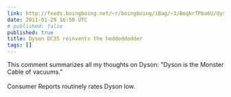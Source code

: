 ```yaml
---
link: http://feeds.boingboing.net/~r/boingboing/iBag/~3/BoqkrTPba6U/dyson-dc35-reinvents.html
date: 2011-01-29 16:50 UTC
# published: false
published: true
title: Dyson DC35 reinvents the hoddoddodder
tags: []
---
```


This comment summarizes all my thoughts on Dyson: "Dyson is the Monster Cable of vacuums."<br><br>Consumer Reports routinely rates Dyson low.
